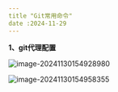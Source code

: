 ```yaml
---
title "Git常用命令"
date :2024-11-29
---
```


**1、git代理配置**

![image-20241130154928980](D:\project-xc\xc-blog\img\image-20241130154738335.png)

![image-20241130154958355](D:\project-xc\xc-blog\img\image-20241130154958355.png)